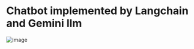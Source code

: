 

# Chatbot implemented by Langchain and Gemini llm

![image](https://github.com/user-attachments/assets/088d3270-5817-4f2e-9c90-3dde22b11353)
